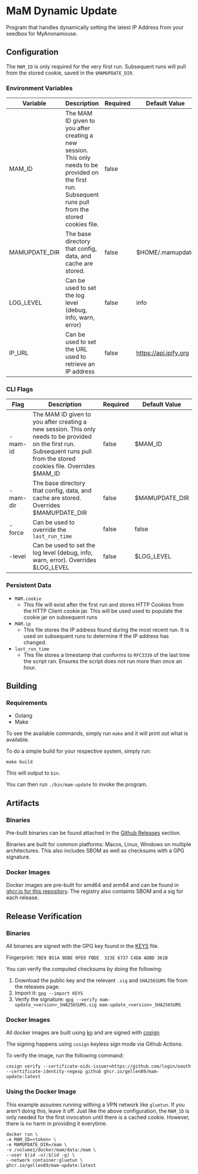 # MaM Dynamic Update

Program that handles dynamically setting the latest IP Address from your seedbox for MyAnonamouse.

## Configuration

The `MAM_ID` is only required for the very first run. Subsequent runs will pull from the stored cookie, saved in the `$MAMUPDATE_DIR`.

### Environment Variables

| Variable      | Description                                                                                                                                               | Required | Default Value         |
| ------------- | --------------------------------------------------------------------------------------------------------------------------------------------------------- | -------- | --------------------- |
| MAM_ID        | The MAM ID given to you after creating a new session. This only needs to be provided on the first run. Subsequent runs pull from the stored cookies file. | false    |                       |
| MAMUPDATE_DIR | The base directory that config, data, and cache are stored.                                                                                               | false    | $HOME/.mamupdate      |
| LOG_LEVEL     | Can be used to set the log level (debug, info, warn, error)                                                                                               | false    | info                  |
| IP_URL        | Can be used to set the URL used to retrieve an IP address                                                                                                 | false    | https://api.ipify.org |

### CLI Flags

| Flag     | Description                                                                                                                                                                 | Required | Default Value  |
| -------- | --------------------------------------------------------------------------------------------------------------------------------------------------------------------------- | -------- | -------------- |
| -mam-id  | The MAM ID given to you after creating a new session. This only needs to be provided on the first run. Subsequent runs pull from the stored cookies file. Overrides $MAM_ID | false    | $MAM_ID        |
| -mam-dir | The base directory that config, data, and cache are stored. Overrides $MAMUPDATE_DIR                                                                                        | false    | $MAMUPDATE_DIR |
| -force   | Can be used to override the `last_run_time`                                                                                                                                 | false    | false          |
| -level   | Can be used to set the log level (debug, info, warn, error). Overrides $LOG_LEVEL                                                                                           | false    | $LOG_LEVEL     |

### Persistent Data

- `MAM.cookie`
  - This file will exist after the first run and stores HTTP Cookies from the HTTP Client cookie jar. This will be used used to populate the cookie jar on subsequent runs
- `MAM.ip`
  - This file stores the IP address found during the most recent run. It is used on subsequent runs to determine if the IP address has changed.
- `last_run_time`
  - This file stores a timestamp that conforms to `RFC3339` of the last time the script ran. Ensures the script does not run more than once an hour.

## Building

### Requirements

- Golang
- Make

To see the available commands, simply run `make` and it will print out what is available.

To do a simple build for your respective system, simply run:

```console
make build
```

This will output to `bin`.

You can then run `./bin/mam-update` to invoke the program.

## Artifacts

### Binaries

Pre-built binaries can be found attached in the [Github Releases](https://github.com/gellen89/mam-update/releases) section.

Binaries are built for common platforms: Macos, Linux, Windows on multiple architectures.
This also includes SBOM as well as checksums with a GPG signature.

### Docker Images

Docker images are pre-built for amd64 and arm64 and can be found in [ghcr.io for this repository](https://github.com/gellen89/mam-update/pkgs/container/mam-update).
The registry also containts SBOM and a sig for each release.

## Release Verification

### Binaries

All binaries are signed with the GPG key found in the [KEYS](./KEYS) file.

Fingerprint: `7BE9 B51A 8DBE 0FE8 FBDE  323E 6737 C4DA ADBD 361B`

You can verify the computed checksums by doing the following:

1. Download the public key and the relevant `.sig` and `SHA256SUMS` file from the releases page.
2. Import it: `gpg --import KEYS`
3. Verify the signature: `gpg --verify mam-update_<version>_SHA256SUMS.sig mam-update_<version>_SHA256SUMS`

### Docker Images

All docker images are built using [ko](https://ko.build) and are signed with [cosign](https://github.com/sigstore/cosign)

The signing happens using `cosign` keyless sign mode via Github Actions.

To verify the image, run the following command:

```
cosign verify --certificate-oidc-issuer=https://github.com/login/oauth --certificate-identity-regexp github ghcr.io/gellen89/mam-update:latest
```

### Using the Docker Image

This example assumes running withing a VPN network like `gluetun`. If you aren't doing this, leave it off.
Just like the above configuration, the `MAM_ID` is only needed for the first invocation until there is a cached cookie. However, there is no harm in providing it everytime.

```
docker run \
-e MAM_ID=<token> \
-e MAMUPDATE_DIR=/mam \
-v /volume1/docker/mam/data:/mam \
--user $(id -u):$(id -g) \
--network container:gluetun \
ghcr.io/gellen89/mam-update:latest
```
